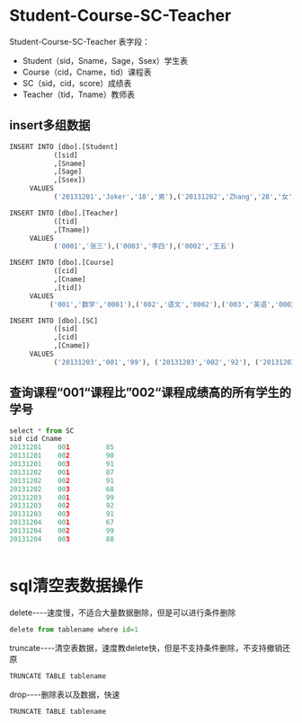 <!--
 * @Author: joker.zhang
 * @Date: 2021-04-19 15:11:36
 * @LastEditors: joker.zhang
 * @LastEditTime: 2021-04-19 17:50:34
 * @mail: zhanghua7890@163.com
 * @Description: For Automation
-->

# Student-Course-SC-Teacher
Student-Course-SC-Teacher 表字段： 
* Student（sid，Sname，Sage，Ssex）学生表
* Course（cid，Cname，tid）课程表
* SC（sid，cid，score）成绩表
* Teacher（tid，Tname）教师表
## insert多组数据
```python
INSERT INTO [dbo].[Student]
           ([sid]
           ,[Sname]
           ,[Sage]
           ,[Ssex])
     VALUES
           ('20131201','Joker','18','男'),('20131202','Zhang','28','女'),('20131203','Chen','29','女'),('20131204','Song','33','女')
```
```python
INSERT INTO [dbo].[Teacher]
           ([tid]
           ,[Tname])
     VALUES
           ('0001','张三'),('0003','李四'),('0002','王五')
```
```python
INSERT INTO [dbo].[Course]
           ([cid]
           ,[Cname]
           ,[tid])
     VALUES
          ('001','数学','0001'),('002','语文','0002'),('003','英语','0003')
```
```python
INSERT INTO [dbo].[SC]
           ([sid]
           ,[cid]
           ,[Cname])
     VALUES
           ('20131203','001','99'), ('20131203','002','92'), ('20131203','003','91'),('20131204','001','67'),('20131204','002','99'),('20131204','003','88')
```

## 查询课程“001“课程比”002“课程成绩高的所有学生的学号
```python
select * from SC
sid	cid	Cname
20131201  	001       	85        
20131201  	002       	90        
20131201  	003       	91        
20131202  	001       	87        
20131202  	002       	91        
20131202  	003       	68        
20131203  	001       	99        
20131203  	002       	92        
20131203  	003       	91        
20131204  	001       	67        
20131204  	002       	99        
20131204  	003       	88        
```
```python


```
# sql清空表数据操作
delete----速度慢，不适合大量数据删除，但是可以进行条件删除
```python
delete from tablename where id=1
```
truncate----清空表数据，速度教delete快，但是不支持条件删除，不支持撤销还原
```python
TRUNCATE TABLE tablename
```
drop----删除表以及数据，快速
```python
TRUNCATE TABLE tablename
```